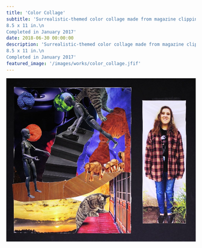 ```yaml
---
title: 'Color Collage'
subtitle: 'Surrealistic-themed color collage made from magazine clippings.\n
8.5 x 11 in.\n
Completed in January 2017'
date: 2018-06-30 00:00:00
description: 'Surrealistic-themed color collage made from magazine clippings.\n
8.5 x 11 in.\n
Completed in January 2017'
featured_image: '/images/works/color_collage.jfif'
---
```


![](/images/works/color_collage.jfif)
